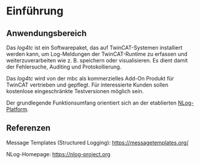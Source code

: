 # Einführung

## Anwendungsbereich

Das *log4tc* ist ein Softwarepaket, das auf TwinCAT-Systemen installiert werden kann, um Log-Meldungen der TwinCAT-Runtime zu erfassen und weiterzuverarbeiten wie z. B. speichern oder visualisieren. Es dient damit der Fehlersuche, Auditing und Protokollierung.

Das *log4tc* wird von der mbc als kommerzielles Add-On Produkt für TwinCAT vertrieben und gepflegt. Für interessierte Kunden sollen kostenlose eingeschränkte Testversionen möglich sein.

Der grundlegende Funktionsumfang orientiert sich an der etablierten [NLog-Platform](https://nlog-project.org).


## Referenzen

Message Templates (Structured Logging):
https://messagetemplates.org/

NLog-Homepage:
https://nlog-project.org


